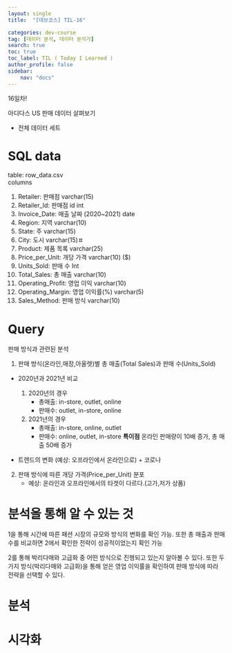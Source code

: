 ```yaml
---
layout: single
title:  "[데브코스] TIL-16"

categories: dev-course
tag: [데이터 분석, 데이터 분석가]
search: true
toc: true
toc_label: TIL ( Today I Learned )
author_profile: false
sidebar:
    nav: "docs"
---
```

16일차!  

아디다스 US 판매 데이터 살펴보기

- 전체 데이터 세트

# SQL data
table: row_data.csv  
columns
1. Retailer: 판매점
varchar(15)
2. Retailer_Id: 판매점 id
int
3. Invoice_Date: 매출 날짜 (2020~2021)
date
4. Region: 지역
varchar(10)
5. State: 주
varchar(15)
6. City: 도시
varchar(15)ㅍ
7. Product: 제품 목록
varchar(25)
8. Price_per_Unit: 개당 가격
varchar(10) ($)
9. Units_Sold: 판매 수
Int
10. Total_Sales: 총 매출
varchar(10)
11. Operating_Profit: 영업 이익
varchar(10)
12. Operating_Margin: 영업 이익률(%)
varchar(5)
13. Sales_Method: 판매 방식
varchar(10)

# Query
 판매 방식과 관련된 분석

1. 판매 방식(온라인,매장,아울렛)별 총 매출(Total Sales)과 판매 수(Units_Sold)
- 2020년과 2021년 비교
    1. 2020년의 경우 
        - 총매출: in-store, outlet, online 
        - 판매수: outlet, in-store, online 
    2. 2021년의 경우
        - 총매출: in-store, online, outlet 
        - 판매수: online, outlet, in-store
    **특이점** 온라인 판매량이 10배 증가, 총 매출 50배 증가

- 트렌드의 변화 (예상: 오프라인에서 온라인으로) + 코로나


2. 판매 방식에 따른 개당 가격(Price_per_Unit) 분포
    - 예상: 온라인과 오프라인에서의 타겟이 다르다.(고가,저가 상품)


# 분석을 통해 알 수 있는 것
1을 통해 시간에 따른 패션 시장의 규모와 방식의 변화를 확인 가능.
또한 총 매출과 판매 수를 비교하면 2에서 확인한 전략이 성공적이었는지 확인 가능

2를 통해 박리다매와 고급화 중 어떤 방식으로 진행되고 있는지 알아볼 수 있다.
또한 두가지 방식(박리다매와 고급화)을 통해 얻은 영업 이익률을 확인하여 판매 방식에 따라 전략을 선택할 수 있다.

# 분석


# 시각화


